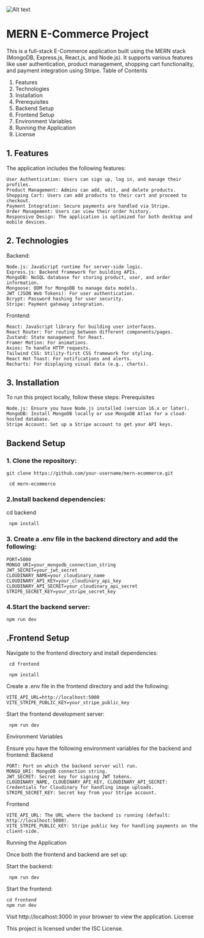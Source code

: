![Alt text](https://res.cloudinary.com/ddnuizxcz/image/upload/v1726937017/Screenshot_2024-09-21_220926_npqhrs.png)


# MERN E-Commerce Project

This is a full-stack E-Commerce application built using the MERN stack (MongoDB, Express.js, React.js, and Node.js). It supports various features like user authentication, product management, shopping cart functionality, and payment integration using Stripe.
Table of Contents

 1. Features
 2. Technologies
 3. Installation
 4. Prerequisites
 5. Backend Setup
 6. Frontend Setup
 7. Environment Variables
 8. Running the Application
 9. License



## 1. Features
 
 The application includes the following features:

    User Authentication: Users can sign up, log in, and manage their profiles.
    Product Management: Admins can add, edit, and delete products.
    Shopping Cart: Users can add products to their cart and proceed to checkout.
    Payment Integration: Secure payments are handled via Stripe.
    Order Management: Users can view their order history.
    Responsive Design: The application is optimized for both desktop and mobile devices.




## 2. Technologies

Backend:

    Node.js: JavaScript runtime for server-side logic.
    Express.js: Backend framework for building APIs.
    MongoDB: NoSQL database for storing product, user, and order information.
    Mongoose: ODM for MongoDB to manage data models.
    JWT (JSON Web Tokens): For user authentication.
    Bcrypt: Password hashing for user security.
    Stripe: Payment gateway integration.

Frontend:

    React: JavaScript library for building user interfaces.
    React Router: For routing between different components/pages.
    Zustand: State management for React.
    Framer Motion: For animations.
    Axios: To handle HTTP requests.
    Tailwind CSS: Utility-first CSS framework for styling.
    React Hot Toast: For notifications and alerts.
    Recharts: For displaying visual data (e.g., charts).

## 3. Installation

To run this project locally, follow these steps:
Prerequisites

    Node.js: Ensure you have Node.js installed (version 16.x or later).
    MongoDB: Install MongoDB locally or use MongoDB Atlas for a cloud-hosted database.
    Stripe Account: Set up a Stripe account to get your API keys.




## Backend Setup
### 1. Clone the repository:



    git clone https://github.com/your-username/mern-ecommerce.git

     cd mern-ecommerce


### 2.Install backend dependencies:
cd backend

     npm install


### 3. Create a .env file in the backend directory and add the following:

    PORT=5000
    MONGO_URI=your_mongodb_connection_string
    JWT_SECRET=your_jwt_secret
    CLOUDINARY_NAME=your_cloudinary_name
    CLOUDINARY_API_KEY=your_cloudinary_api_key
    CLOUDINARY_API_SECRET=your_cloudinary_api_secret
    STRIPE_SECRET_KEY=your_stripe_secret_key


### 4.Start the backend server:
    npm run dev


## .Frontend Setup

Navigate to the frontend directory and install dependencies:

     cd frontend

     npm install



Create a .env file in the frontend directory and add the following:

    VITE_API_URL=http://localhost:5000
    VITE_STRIPE_PUBLIC_KEY=your_stripe_public_key


Start the frontend development server:


     npm run dev


Environment Variables

Ensure you have the following environment variables for the backend and frontend:
Backend

    PORT: Port on which the backend server will run.
    MONGO_URI: MongoDB connection string.
    JWT_SECRET: Secret key for signing JWT tokens.
    CLOUDINARY_NAME, CLOUDINARY_API_KEY, CLOUDINARY_API_SECRET: Credentials for Cloudinary for handling image uploads.
    STRIPE_SECRET_KEY: Secret key from your Stripe account.

Frontend

    VITE_API_URL: The URL where the backend is running (default: http://localhost:5000).
    VITE_STRIPE_PUBLIC_KEY: Stripe public key for handling payments on the client-side.

Running the Application

Once both the frontend and backend are set up:

Start the backend:


     npm run dev

Start the frontend:



    cd frontend
    npm run dev

Visit http://localhost:3000 in your browser to view the application.
License

This project is licensed under the ISC License.








